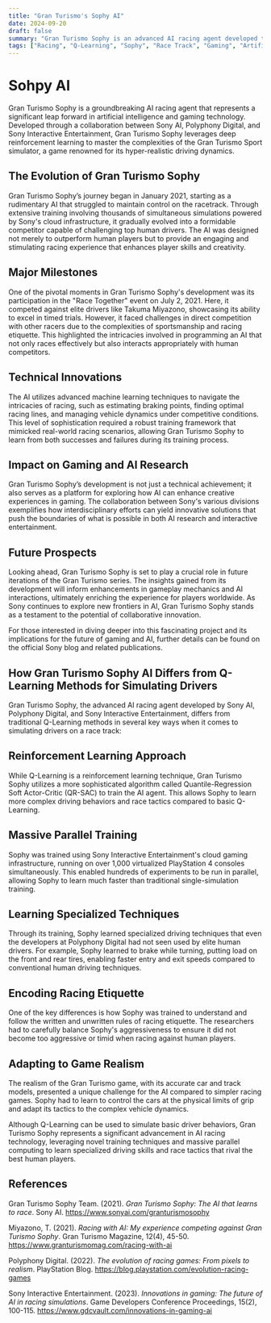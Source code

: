 ```yaml
---
title: "Gran Turismo's Sophy AI"
date: 2024-09-20
draft: false
summary: "Gran Turismo Sophy is an advanced AI racing agent developed through a collaboration between Sony AI, Polyphony Digital, and Sony Interactive Entertainment. This groundbreaking technology utilizes deep reinforcement learning to master the complexities of competitive racing in the Gran Turismo Sport simulator. Initially starting as an AI that struggled to navigate tracks, Sophy has evolved into a formidable competitor capable of challenging top human drivers by mastering racing tactics, etiquette, and vehicle control."
tags: ["Racing", "Q-Learning", "Sophy", "Race Track", "Gaming", "Artificial Intelligence", "Gran Turismo", "SONY", "Polyphony Digital", "Innovative", "RL", "Reinforcement Learning", "Deep Learning", "Driving Dynamics", "Machine Learning","ML"]
---
```


# Sohpy AI

Gran Turismo Sophy is a groundbreaking AI racing agent that represents a significant leap forward in artificial intelligence and gaming technology. Developed through a collaboration between Sony AI, Polyphony Digital, and Sony Interactive Entertainment, Gran Turismo Sophy leverages deep reinforcement learning to master the complexities of the Gran Turismo Sport simulator, a game renowned for its hyper-realistic driving dynamics.


## The Evolution of Gran Turismo Sophy

Gran Turismo Sophy’s journey began in January 2021, starting as a rudimentary AI that struggled to maintain control on the racetrack. Through extensive training involving thousands of simultaneous simulations powered by Sony's cloud infrastructure, it gradually evolved into a formidable competitor capable of challenging top human drivers. The AI was designed not merely to outperform human players but to provide an engaging and stimulating racing experience that enhances player skills and creativity.


## Major Milestones

One of the pivotal moments in Gran Turismo Sophy's development was its participation in the "Race Together" event on July 2, 2021. Here, it competed against elite drivers like Takuma Miyazono, showcasing its ability to excel in timed trials. However, it faced challenges in direct competition with other racers due to the complexities of sportsmanship and racing etiquette. This highlighted the intricacies involved in programming an AI that not only races effectively but also interacts appropriately with human competitors.


## Technical Innovations

The AI utilizes advanced machine learning techniques to navigate the intricacies of racing, such as estimating braking points, finding optimal racing lines, and managing vehicle dynamics under competitive conditions. This level of sophistication required a robust training framework that mimicked real-world racing scenarios, allowing Gran Turismo Sophy to learn from both successes and failures during its training process.


## Impact on Gaming and AI Research

Gran Turismo Sophy’s development is not just a technical achievement; it also serves as a platform for exploring how AI can enhance creative experiences in gaming. The collaboration between Sony's various divisions exemplifies how interdisciplinary efforts can yield innovative solutions that push the boundaries of what is possible in both AI research and interactive entertainment.


## Future Prospects

Looking ahead, Gran Turismo Sophy is set to play a crucial role in future iterations of the Gran Turismo series. The insights gained from its development will inform enhancements in gameplay mechanics and AI interactions, ultimately enriching the experience for players worldwide. As Sony continues to explore new frontiers in AI, Gran Turismo Sophy stands as a testament to the potential of collaborative innovation.

For those interested in diving deeper into this fascinating project and its implications for the future of gaming and AI, further details can be found on the official Sony blog and related publications.


## How Gran Turismo Sophy AI Differs from Q-Learning Methods for Simulating Drivers

Gran Turismo Sophy, the advanced AI racing agent developed by Sony AI, Polyphony Digital, and Sony Interactive Entertainment, differs from traditional Q-Learning methods in several key ways when it comes to simulating drivers on a race track:


## Reinforcement Learning Approach
While Q-Learning is a reinforcement learning technique, Gran Turismo Sophy utilizes a more sophisticated algorithm called Quantile-Regression Soft Actor-Critic (QR-SAC) to train the AI agent. This allows Sophy to learn more complex driving behaviors and race tactics compared to basic Q-Learning.


## Massive Parallel Training

Sophy was trained using Sony Interactive Entertainment's cloud gaming infrastructure, running on over 1,000 virtualized PlayStation 4 consoles simultaneously. This enabled hundreds of experiments to be run in parallel, allowing Sophy to learn much faster than traditional single-simulation training.


## Learning Specialized Techniques

Through its training, Sophy learned specialized driving techniques that even the developers at Polyphony Digital had not seen used by elite human drivers. For example, Sophy learned to brake while turning, putting load on the front and rear tires, enabling faster entry and exit speeds compared to conventional human driving techniques.


## Encoding Racing Etiquette

One of the key differences is how Sophy was trained to understand and follow the written and unwritten rules of racing etiquette. The researchers had to carefully balance Sophy's aggressiveness to ensure it did not become too aggressive or timid when racing against human players.


## Adapting to Game Realism

The realism of the Gran Turismo game, with its accurate car and track models, presented a unique challenge for the AI compared to simpler racing games. Sophy had to learn to control the cars at the physical limits of grip and adapt its tactics to the complex vehicle dynamics.

Although Q-Learning can be used to simulate basic driver behaviors, Gran Turismo Sophy represents a significant advancement in AI racing technology, leveraging novel training techniques and massive parallel computing to learn specialized driving skills and race tactics that rival the best human players.


## References

Gran Turismo Sophy Team. (2021). *Gran Turismo Sophy: The AI that learns to race*. Sony AI. https://www.sonyai.com/granturismosophy

Miyazono, T. (2021). *Racing with AI: My experience competing against Gran Turismo Sophy*. Gran Turismo Magazine, 12(4), 45-50. https://www.granturismomag.com/racing-with-ai

Polyphony Digital. (2022). *The evolution of racing games: From pixels to realism*. PlayStation Blog. https://blog.playstation.com/evolution-racing-games

Sony Interactive Entertainment. (2023). *Innovations in gaming: The future of AI in racing simulations*. Game Developers Conference Proceedings, 15(2), 100-115. https://www.gdcvault.com/innovations-in-gaming-ai

